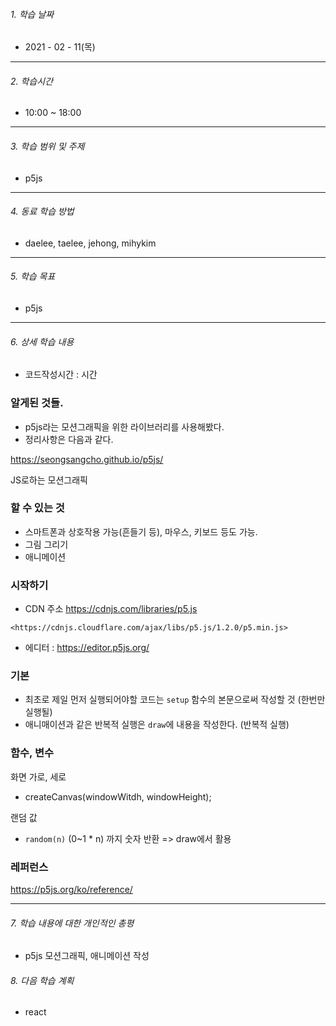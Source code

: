 

###### 1. 학습 날짜

- 2021 - 02 - 11(목)

---

###### 2. 학습시간

- 10:00 ~ 18:00

---

###### 3. 학습 범위 및 주제

- p5js

---

###### 4. 동료 학습 방법 

- daelee, taelee, jehong, mihykim

---

###### 5. 학습 목표 

- p5js

---

###### 6. 상세 학습 내용

- 코드작성시간 :  시간

### 알게된 것들.

- p5js라는 모션그래픽을 위한 라이브러리를 사용해봤다.
- 정리사항은 다음과 같다.

https://seongsangcho.github.io/p5js/

JS로하는 모션그래픽

### **할 수 있는 것**

- 스마트폰과 상호작용 가능(흔들기 등), 마우스, 키보드 등도 가능.
- 그림 그리기
- 애니메이션

### **시작하기**

- CDN 주소 https://cdnjs.com/libraries/p5.js

```
<https://cdnjs.cloudflare.com/ajax/libs/p5.js/1.2.0/p5.min.js>
```

- 에디터 : https://editor.p5js.org/

### **기본**

- 최초로 제일 먼저 실행되어야할 코드는 `setup` 함수의 본문으로써 작성할 것 (한번만 실행될)
- 애니매이션과 같은 반복적 실행은 `draw`에 내용을 작성한다. (반복적 실행)

### **함수, 변수**

화면 가로, 세로

- createCanvas(windowWitdh, windowHeight);

랜덤 값

- `random(n)` (0~1 * n) 까지 숫자 반환 => draw에서 활용

### **레퍼런스**

https://p5js.org/ko/reference/

---

###### 7. 학습 내용에 대한 개인적인 총평

- p5js 모션그래픽, 애니메이션 작성

###### 8. 다음 학습 계획

- react